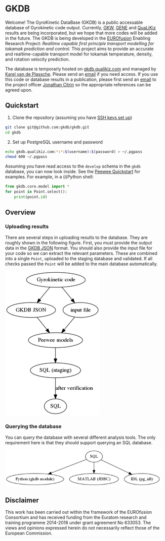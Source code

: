 # GKDB
Welcome! The GyroKinetic DataBase (GKDB) is a public accessable database of Gyrokinetic code output. Currently, [GKW](https://bitbucket.org/gkw/gkw/wiki/Home), [GENE](http://genecode.org/) and [QuaLiKiz](http://qualikiz.com) results are being incorporated, but we hope that more codes will be added in the future. The GKDB is being developed in the [EUROfusion](https://www.euro-fusion.org/) Enabling Research Project: *Realtime capable first principle transport modelling for tokamak prediction and control*. This project aims to provide an accurate and realtime-capable transport model for tokamak temperature, density, and rotation velocity prediction.

The database is temporarly hosted on [gkdb.qualikiz.com](http://gkdb.qualikiz.com/?pgsql=localhost&db=gkdb) and managed by [Karel van de Plassche](https://github.com/Karel-van-de-Plassche). Please send an [email](mailto:k.l.vandeplassche@differ.nl) if you need access. If you use this code or database results in a publication, please first send an [email](mailto:j.citrin@differ.nl) to the project officer [Jonathan Citrin](https://github.com/jcitrin) so the appropriate references can be agreed upon.

## Quickstart
1. Clone the repository (assuming you have [SSH keys set up](https://help.github.com/articles/connecting-to-github-with-ssh/))

  ```bash
  git clone git@github.com:gkdb/gkdb.git
  cd gkdb
  ```

2. Set up PostgreSQL username and password

  ```bash
  echo gkdb.qualikiz.com:*:*:$(username):$(password) > ~/.pgpass
  chmod 600 ~/.pgpass
  ```

Assuming you have read access to the `develop` schema in the `gkdb` database, you can now look inside. See the [Peewee Quickstart](http://docs.peewee-orm.com/en/latest/peewee/quickstart.html) for examples. For example, in a (i)Python shell:

```python
from gkdb.core.model import *
for point in Point.select():
    print(point.id)
```

## Overview
### Uploading results
There are several steps in uploading results to the database.
They are roughly shown in the following figure.
First, you must provide the output data in the [GKDB JSON](doc/IO/gkdb_json.md) format.
You should also provide the input file for your code so we can extract the relevant parameters.
These are combined into a single `Point`, uploaded to the staging database and validated.
If all checks passed the `Point` will be added to the main database automatically.

![Procedure for adding data](doc/img/input_procedure.png)

### Querying the database
You can query the database with several different analysis tools.
The only requirement here is that they should support querying an SQL database.

![Querying the database](doc/img/output_procedure.png)

## Disclaimer
This work has been carried out within the framework of the EUROfusion Consortium and has received funding from the Euratom research and training programme 2014-2018 under grant agreement No 633053. The views and opinions expressed herein do not necessarily reflect those of the European Commission.

